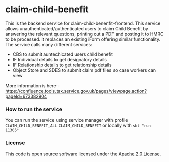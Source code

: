 
# claim-child-benefit

This is the backend service for claim-child-benenfit-frontend. This service allows unauthenticated/authenticated users to claim Child Benefit by answering the relevant questions, printing out a PDF and posting it to HMRC to be processed. It replaces an existing iForm offering similar functionality. The service calls many different services:

- CBS to submit auntechicated users child benefit
- IF Individual details to get designatory details
- IF Relationship details to get relationship details
- Object Store and SDES to submit claim pdf files so case workers can view

More information is here - https://confluence.tools.tax.service.gov.uk/pages/viewpage.action?pageId=673382904
 
### How to run the service
You can run the service using service manager with profile `CLAIM_CHILD_BENEFIT_ALL` `CLAIM_CHILD_BENEFIT` or locally with `sbt "run 11305"`

### License

This code is open source software licensed under the [Apache 2.0 License]("http://www.apache.org/licenses/LICENSE-2.0.html").

